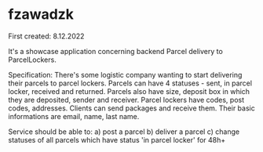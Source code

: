 # fzawadzk
 
First created: 8.12.2022

It's a showcase application concerning backend Parcel delivery to ParcelLockers.

Specification:
There's some logistic company wanting to start delivering their parcels to parcel lockers. Parcels can have 4 statuses - sent, in parcel locker, received and returned. Parcels also have size, deposit box in which they are deposited, sender and receiver.
Parcel lockers have codes, post codes, addresses. Clients can send packages and receive them. Their basic informations are email, name, last name. 

Service should be able to:
a) post a parcel
b) deliver a parcel
c) change statuses of all parcels which have status 'in parcel locker' for 48h+
